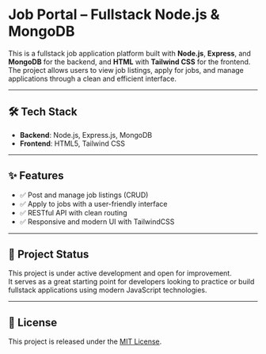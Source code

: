 # Job Portal – Fullstack Node.js & MongoDB

This is a fullstack job application platform built with **Node.js**, **Express**, and **MongoDB** for the backend, and **HTML** with **Tailwind CSS** for the frontend.  
The project allows users to view job listings, apply for jobs, and manage applications through a clean and efficient interface.

---

## 🛠️ Tech Stack

- **Backend**: Node.js, Express.js, MongoDB  
- **Frontend**: HTML5, Tailwind CSS  

---

## ✨ Features

- ✅ Post and manage job listings (CRUD)
- ✅ Apply to jobs with a user-friendly interface
- ✅ RESTful API with clean routing
- ✅ Responsive and modern UI with TailwindCSS

---

## 🚀 Project Status

This project is under active development and open for improvement.  
It serves as a great starting point for developers looking to practice or build fullstack applications using modern JavaScript technologies.

---

## 📌 License

This project is released under the [MIT License](LICENSE).
